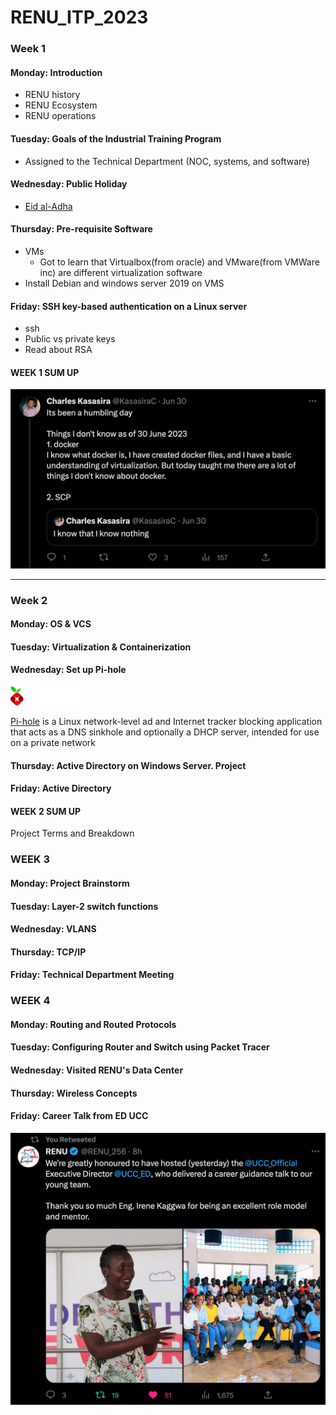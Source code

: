 # RENU_ITP_2023

### Week 1

#### Monday: Introduction

- RENU history
- RENU Ecosystem
- RENU operations

#### Tuesday: Goals of the Industrial Training Program

- Assigned to the Technical Department (NOC, systems, and software)

#### Wednesday: Public Holiday

- [Eid al-Adha](https://en.wikipedia.org/wiki/Eid_al-Adha)

#### Thursday: Pre-requisite Software

- VMs
  - Got to learn that Virtualbox(from oracle) and VMware(from VMWare inc) are different virtualization software
- Install Debian and windows server 2019 on VMS

#### Friday: SSH key-based authentication on a Linux server

- ssh
- Public vs private keys
- Read about RSA

#### WEEK 1 SUM UP

![image](./images/weel1-tweet.png)

<hr />

### Week 2

#### Monday: OS & VCS

#### Tuesday: Virtualization & Containerization

#### Wednesday: Set up Pi-hole

![image](./images/pihole.png)

[Pi-hole](https://pi-hole.net/) is a Linux network-level ad and Internet tracker blocking application that acts as a DNS sinkhole and optionally a DHCP server, intended for use on a private network

#### Thursday: Active Directory on Windows Server. Project

#### Friday: Active Directory

#### WEEK 2 SUM UP

Project Terms and Breakdown

### WEEK 3

#### Monday:  Project Brainstorm

#### Tuesday: Layer-2 switch functions

#### Wednesday: VLANS

#### Thursday: TCP/IP

#### Friday: Technical Department Meeting

### WEEK 4

#### Monday: Routing and Routed Protocols

#### Tuesday: Configuring Router and Switch using Packet Tracer

#### Wednesday: Visited RENU's Data Center

#### Thursday: Wireless Concepts

#### Friday: Career Talk from ED UCC

![image](./images/ED-UCC.png)
